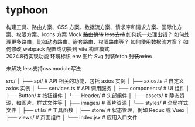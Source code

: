 # typhoon


构建工具、路由方案、CSS 方案、数据流方案、请求库和请求方案、国际化方案、权限方案、Icons 方案
Mock
~~路由跳转~~
~~less支持~~
如何统一处理出错？
如何处理更多路由，比如动态路由、嵌套路由、权限路由等？
如何使用数据流方案？
如何修改 webpack 配置或切换到 vite 构建模式   
2024.8待实现功能
环境标识  env
图片
Svg
封装fetch
~~封装axios~~



未解决
less支持css module写法




src/
│
├── api/                # API 相关的功能，包括 axios 实例
│   ├── axios.ts       # 自定义 axios 实例
│   └── services.ts     # API 调用服务
│
├── components/         # UI 组件
│   ├── Button/         # 按钮组件
│   └── Header/         # 头部组件
│
├── assets/             # 静态资源，如图片、样式文件等
│   ├── images/         # 图片资源
│   └── styles/         # 全局样式文件
│
├── utils/              # 工具函数
│
├── store/              # 状态管理，例如 Redux 或 Vuex
│
├── views/              # 页面组件
│
└── index.jsx          # 应用入口文件


